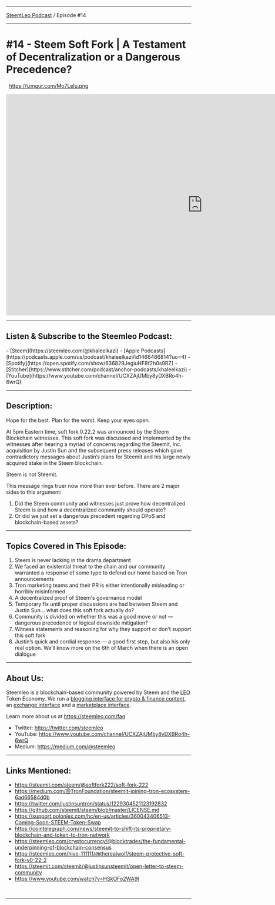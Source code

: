 <hr>

[SteemLeo Podcast](https://steemleo.com/podcast) / Episode #14

<hr>

<h1>#14 - Steem Soft Fork | A Testament of Decentralization or a Dangerous Precedence?</h1>

&nbsp;
https://i.imgur.com/Mo7Lelu.png
&nbsp;

<iframe width="1068" height="601" src="https://www.youtube.com/embed/_M8EIapg0d0" frameborder="0" allow="accelerometer; autoplay; encrypted-media; gyroscope; picture-in-picture" allowfullscreen></iframe>

<hr>

<h2> Listen & Subscribe to the Steemleo Podcast:</h2>
- [Steem](https://steemleo.com/@khaleelkazi)
- [Apple Podcasts](https://podcasts.apple.com/us/podcast/khaleelkazi/id1466486814?uo=4)
- [Spotify](https://open.spotify.com/show/636829JegiuHF8f2h0s9RZ)
- [Stitcher](https://www.stitcher.com/podcast/anchor-podcasts/khaleelkazi)
- [YouTube](https://www.youtube.com/channel/UCXZAjUMby8yDXBRo4h-6wrQ)

<hr>

<h2> Description:</h2>

Hope for the best. Plan for the worst. Keep your eyes open. 

At 5pm Eastern time, soft fork 0.22.2 was announced by the Steem Blockchain witnesses. This soft fork was discussed and implemented by the witnesses after hearing a myriad of concerns regarding the Steemit, Inc. acquisition by Justin Sun and the subsequent press releases which gave contradictory messages about Justin’s plans for Steemit and his large newly acquired stake in the Steem blockchain. 

Steem is not Steemit. 

This message rings truer now more than ever before. There are 2 major sides to this argument:

1. Did the Steem community and witnesses just prove how decentralized Steem is and how a decentralized community should operate?
2. Or did we just set a dangerous precedent regarding DPoS and blockchain-based assets?

<hr>

<h2>Topics Covered in This Episode:</h2>

1. Steem is never lacking in the drama department
2. We faced an existential threat to the chain and our community warranted a response of some type to defend our home based on Tron announcements
3. Tron marketing teams and their PR is either intentionally misleading or horribly misinformed
4. A decentralized proof of Steem's governance model
5. Temporary fix until proper discussions are had between Steem and Justin Sun… what does this soft fork actually do?
6. Community is divided on whether this was a good move or not — dangerous precedence or logical downside mitigation?
7. Witness statements and reasoning for why they support or don’t support this soft fork
8. Justin’s quick and cordial response — a good first step, but also his only real option. We’ll know more on the 6th of March when there is an open dialogue

<hr>

<h2>About Us:</h2>

Steemleo is a blockchain-based community powered by Steem and the [LEO](https://dex.steemleo.com) Token Economy. We run a [blogging interface for crypto & finance content](https://steemleo.com), an [exchange interface](https://dex.steemleo.com) and a [marketplace interface](https://shop.steemleo.com).

Learn more about us at https://steemleo.com/faq

- Twitter: https://twitter.com/steemleo
- YouTube: https://www.youtube.com/channel/UCXZAjUMby8yDXBRo4h-6wrQ
- Medium: https://medium.com/@steemleo

<hr>

<h2>Links Mentioned:</h2>

- https://steemit.com/steem/@softfork222/soft-fork-222
- https://medium.com/@TronFoundation/steemit-joining-tron-ecosystem-6ad66584d0b
- https://twitter.com/justinsuntron/status/1229304521123192832
- https://github.com/steemit/steem/blob/master/LICENSE.md
- https://support.poloniex.com/hc/en-us/articles/360043406513-Coming-Soon-STEEM-Token-Swap
- https://cointelegraph.com/news/steemit-to-shift-its-proprietary-blockchain-and-token-to-tron-network
- https://steemleo.com/cryptocurrency/@blocktrades/the-fundamental-underpinning-of-blockchain-consensus
- https://steemleo.com/hive-111111/@therealwolf/steem-protective-soft-fork-v0-22-2
- https://steemit.com/steemit/@justinsunsteemit/open-letter-to-steem-community
- https://www.youtube.com/watch?v=HSkOFo2WA9I

&nbsp;
<hr>
&nbsp;
&nbsp;